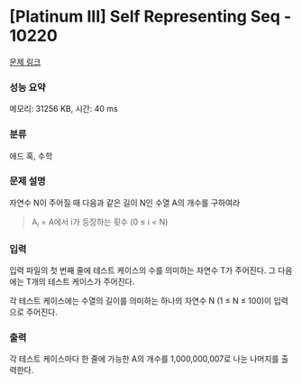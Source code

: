 # [Platinum III] Self Representing Seq - 10220 

[문제 링크](https://www.acmicpc.net/problem/10220) 

### 성능 요약

메모리: 31256 KB, 시간: 40 ms

### 분류

애드 혹, 수학

### 문제 설명

<p>자연수 N이 주어질 때 다음과 같은 길이 N인 수열 A의 개수를 구하여라</p>

<blockquote>
<p>A<sub>i</sub> = A에서 i가 등장하는 횟수 (0 ≤ i < N)</p>
</blockquote>

### 입력 

 <p>입력 파일의 첫 번째 줄에 테스트 케이스의 수를 의미하는 자연수 T가 주어진다. 그 다음에는 T개의 테스트 케이스가 주어진다.</p>

<p>각 테스트 케이스에는 수열의 길이를 의미하는 하나의 자연수 N (1 ≤ N ≤ 100)이 입력으로 주어진다.</p>

### 출력 

 <p>각 테스트 케이스마다 한 줄에 가능한 A의 개수를 1,000,000,007로 나눈 나머지를 출력한다.</p>

